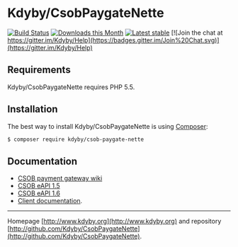 Kdyby/CsobPaygateNette
======

[![Build Status](https://travis-ci.org/Kdyby/CsobPaygateNette.svg?branch=master)](https://travis-ci.org/Kdyby/CsobPaygateNette)
[![Downloads this Month](https://img.shields.io/packagist/dm/kdyby/csob-paygate-nette.svg)](https://packagist.org/packages/kdyby/csob-paygate-nette)
[![Latest stable](https://img.shields.io/packagist/v/kdyby/csob-paygate-nette.svg)](https://packagist.org/packages/kdyby/csob-paygate-nette)
[![Join the chat at https://gitter.im/Kdyby/Help](https://badges.gitter.im/Join%20Chat.svg)](https://gitter.im/Kdyby/Help)


Requirements
------------

Kdyby/CsobPaygateNette requires PHP 5.5.


Installation
------------

The best way to install Kdyby/CsobPaygateNette is using  [Composer](http://getcomposer.org/):

```sh
$ composer require kdyby/csob-paygate-nette
```


Documentation
------------

- [CSOB payment gateway wiki](https://github.com/csob/paymentgateway/wiki)
- [CSOB eAPI 1.5](https://github.com/csob/paymentgateway/wiki/eAPI-1.5)
- [CSOB eAPI 1.6](https://github.com/csob/paymentgateway/wiki/eAPI-1.6)
- [Client documentation](https://github.com/Kdyby/CsobPaygateNette/blob/master/docs/en/index.md).


-----

Homepage [http://www.kdyby.org](http://www.kdyby.org) and repository [http://github.com/Kdyby/CsobPaygateNette](http://github.com/Kdyby/CsobPaygateNette).
